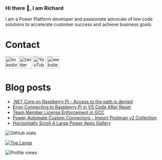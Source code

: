 ### Hi there 👋, I am Richard
I am a Power Platform developer and passionate advocate of low code solutions to accelerate customer success and achieve business goals.

# Contact
[<img src='https://img.shields.io/badge/linkedin-%230077B5.svg?&style=for-the-badge&logo=linkedin&logoColor=white' alt='linkedin' height='40'>](https://www.linkedin.com/in/rickawilson/)  [<img src='https://img.shields.io/badge/twitter-%231DA1F2.svg?&style=for-the-badge&logo=twitter&logoColor=white' alt='twitter' height='40'>](https://twitter.com/PowerAppsRAW)  [<img src='https://img.shields.io/badge/youtube-%23FF0000.svg?&style=for-the-badge&logo=youtube&logoColor=white"' alt='YouTube' height='40'>](https://www.youtube.com/channel/UCdI64e7AJNaLF-b9uCGXLSQ)  [<img src='https://img.shields.io/badge/rss-%23FFA500.svg?&style=for-the-badge&logo=rss&logoColor=white' alt='website' height='40'>](http://feeds.feedburner.com/richardawilson/MqOq)

# Blog posts
<!-- BLOG-POST-LIST:START -->
- [.NET Core on Raspberry Pi - Access to the path is denied](http://feedproxy.google.com/~r/richardawilson/mqoq/~3/K0-ZOlSP1OM/net-core-on-raspberry-pi-access-tot-he.html)
- [Error Connecting to Raspberry Pi in VS Code After Reset](http://feedproxy.google.com/~r/richardawilson/mqoq/~3/uC6m48KrRLI/error-connecting-to-raspberry-pi-in-vs.html)
- [Team Member License Enforcement in GCC](http://feedproxy.google.com/~r/richardawilson/mqoq/~3/-NZYm3TYq9s/team-member-license-enforcement-in-gcc_18.html)
- [Power Automate Custom Connectors - Import Postman v2 Collection](http://feedproxy.google.com/~r/richardawilson/mqoq/~3/vDs1MEXCf6E/power-automate-custom-connectors-import.html)
- [Horizontally Scroll A Large Power Apps Gallery](http://feedproxy.google.com/~r/richardawilson/mqoq/~3/gByZSxGSM3c/horizontally-scroll-large-power-apps.html)
<!-- BLOG-POST-LIST:END -->

![GitHub stats](https://github-readme-stats.vercel.app/api?username=rwilson504&show_icons=true)  

[![Top Langs](https://github-readme-stats.vercel.app/api/top-langs/?username=rwilson504)](https://github.com/anuraghazra/github-readme-stats)

![Profile views](https://gpvc.arturio.dev/rwilson504)
<!--
**rwilson504/rwilson504** is a ✨ _special_ ✨ repository because its `README.md` (this file) appears on your GitHub profile.

Here are some ideas to get you started:

- 🔭 I’m currently working on ...
- 🌱 I’m currently learning ...
- 👯 I’m looking to collaborate on ...
- 🤔 I’m looking for help with ...
- 💬 Ask me about ...
- 📫 How to reach me: ...
- 😄 Pronouns: ...
- ⚡ Fun fact: ...
-->
